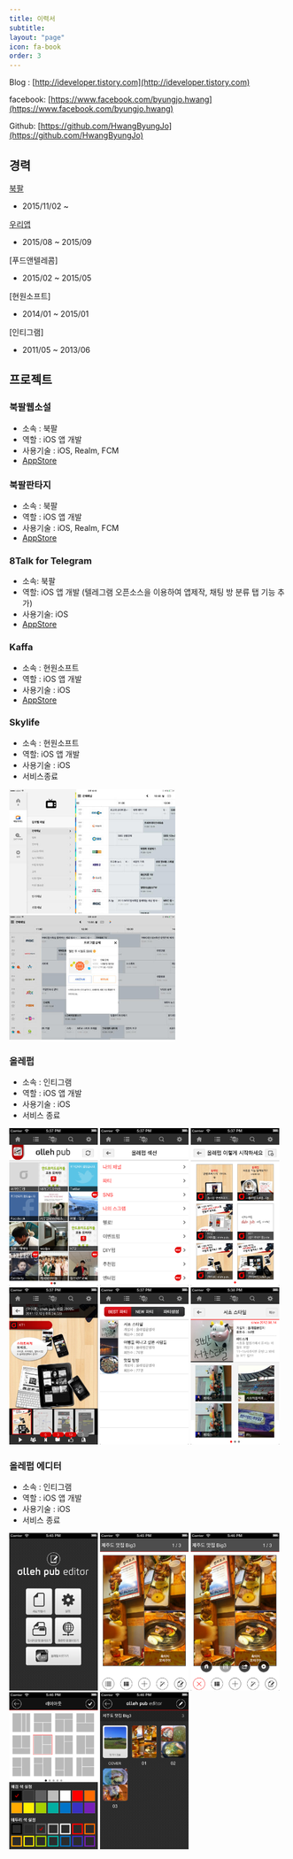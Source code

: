 ```yaml
---
title: 이력서
subtitle: 
layout: "page"
icon: fa-book
order: 3
---
```



Blog : [http://ideveloper.tistory.com](http://ideveloper.tistory.com)

facebook: [https://www.facebook.com/byungjo.hwang](https://www.facebook.com/byungjo.hwang)

Github: [https://github.com/HwangByungJo](https://github.com/HwangByungJo)



## 경력

[북팔](https://novel.bookpal.co.kr/)

- 2015/11/02 ~



[우리앱](http://wooriap.com)

- 2015/08 ~ 2015/09 



[푸드앤텔레콤] 

- 2015/02 ~ 2015/05

   

[현원소프트]

- 2014/01 ~ 2015/01



[인티그램]

- 2011/05 ~ 2013/06



## 프로젝트

### 북팔웹소설

- 소속 : 북팔
- 역할 : iOS 앱 개발
- 사용기술 : iOS, Realm, FCM 
- [AppStore](https://itunes.apple.com/kr/app/%EB%B6%81%ED%8C%94-%EC%9B%B9%EC%86%8C%EC%84%A4/id898129838?mt=8)

### 북팔판타지

- 소속 : 북팔
- 역할 : iOS 앱 개발
- 사용기술 : iOS, Realm, FCM 
- [AppStore](https://itunes.apple.com/kr/app/%EB%B6%81%ED%8C%94%ED%8C%90%ED%83%80%EC%A7%80/id1094115877?mt=8)



### 8Talk for Telegram

- 소속: 북팔
- 역할: iOS 앱 개발 (텔레그램 오픈소스을 이용하여 앱제작, 채팅 방 분류 탭 기능 추가)
- 사용기술: iOS
- [AppStore](https://itunes.apple.com/kr/app/8talk-for-telegram/id1237423645?mt=8)



### Kaffa

- 소속 : 현원소프트
- 역할 : iOS 앱 개발
- 사용기술 : iOS
- [AppStore](https://itunes.apple.com/kr/app/kaffa/id724295322?mt=8)



### Skylife

* 소속 : 현원소프트
* 역할: iOS 앱 개발 
* 사용기술 : iOS
* 서비스종료

<img src="assets/images/screenshot/skylife_screen1.jpeg" width="300"/>
<img src="assets/images/screenshot/skylife_screen2.jpeg" width="300"/>


### 올레펍

- 소속 : 인티그램
- 역할 : iOS 앱 개발
- 사용기술 : iOS
- 서비스 종료

<img src="assets/images/screenshot/1_1_iPhone5_올레펍.png" width="160"/>
<img src="assets/images/screenshot/1_2_iPhone5_올레펍.png" width="160"/>
<img src="assets/images/screenshot/1_3_iPhone5_올레펍.png" width="160"/>
<img src="assets/images/screenshot/1_4_iPhone5_올레펍.png" width="160"/>
<img src="assets/images/screenshot/1_5_iPhone5_올레펍.png" width="160"/>
<img src="assets/images/screenshot/1_6_iPhone5_올레펍.png" width="160"/>




### 올레펍 에디터

- 소속 : 인티그램
- 역할 : iOS 앱 개발
- 사용기술 : iOS
- 서비스 종료

<img src="assets/images/screenshot/2_1_iPhone5_올레펍에디터.png" width="160"/>
<img src="assets/images/screenshot/2_2_iPhone5_올레펍에디터.png" width="160"/>
<img src="assets/images/screenshot/2_3_iPhone5_올레펍에디터.png" width="160"/>
<img src="assets/images/screenshot/2_4_iPhone5_올레펍에디터.png" width="160"/>
<img src="assets/images/screenshot/2_5_iPhone5_올레펍에디터.png" width="160"/>
